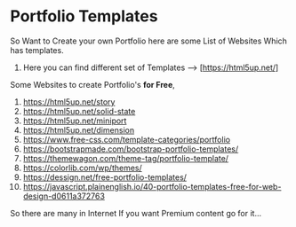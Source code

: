 # Portfolio Templates

So Want to Create your own Portfolio here are some List of Websites Which has templates.

1. Here you can find different set of Templates --> [https://html5up.net/]

Some Websites to create Portfolio's **for Free**,

1.  https://html5up.net/story
2.  https://html5up.net/solid-state
3.  https://html5up.net/miniport
4.  https://html5up.net/dimension
5.  https://www.free-css.com/template-categories/portfolio
6.  https://bootstrapmade.com/bootstrap-portfolio-templates/
7.  https://themewagon.com/theme-tag/portfolio-template/
8.  https://colorlib.com/wp/themes/
9.  https://dessign.net/free-portfolio-templates/
10. https://javascript.plainenglish.io/40-portfolio-templates-free-for-web-design-d0611a372763

So there are many in Internet If you want Premium content go for it...
